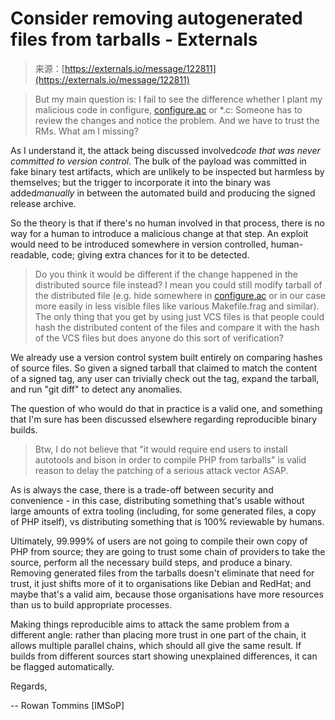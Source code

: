 <!--yml
category: 未分类
date: 2024-05-29 12:48:32
-->

# Consider removing autogenerated files from tarballs - Externals

> 来源：[https://externals.io/message/122811](https://externals.io/message/122811)

> But my main question is: I fail to see the difference whether I plant my
> malicious code in configure, [configure.ac](http://configure.ac) or *.c: Someone has to review
> the changes and notice the problem. And we have to trust the RMs. What
> am I missing?

As I understand it, the attack being discussed involved*code that was never committed to version control*. The bulk of the payload was committed in fake binary test artifacts, which are unlikely to be inspected but harmless by themselves; but the trigger to incorporate it into the binary was added*manually* in between the automated build and producing the signed release archive.

So the theory is that if there's no human involved in that process, there is no way for a human to introduce a malicious change at that step. An exploit would need to be introduced somewhere in version controlled, human-readable, code; giving extra chances for it to be detected.

> Do you think it would be different if the change happened in the
> distributed source file instead? I mean you could still modify tarball
> of the distributed file (e.g. hide somewhere in [configure.ac](http://configure.ac) or in our
> case more easily in less visible files like various Makefile.frag and
> similar). The only thing that you get by using just VCS files is that
> people could hash the distributed content of the files and compare it
> with the hash of the VCS files but does anyone do this sort of
> verification?

We already use a version control system built entirely on comparing hashes of source files. So given a signed tarball that claimed to match the content of a signed tag, any user can trivially check out the tag, expand the tarball, and run "git diff" to detect any anomalies.

The question of who would do that in practice is a valid one, and something that I'm sure has been discussed elsewhere regarding reproducible binary builds.

> Btw, I do not believe that "it would require end users to install
> autotools and bison in order to compile PHP from tarballs" is valid
> reason to delay the patching of a serious attack vector ASAP.

As is always the case, there is a trade-off between security and
convenience - in this case, distributing something that's usable without
large amounts of extra tooling (including, for some generated files, a
copy of PHP itself), vs distributing something that is 100% reviewable
by humans.

Ultimately, 99.999% of users are not going to compile their own copy of
PHP from source; they are going to trust some chain of providers to take
the source, perform all the necessary build steps, and produce a binary.
Removing generated files from the tarballs doesn't eliminate that need
for trust, it just shifts more of it to organisations like Debian and
RedHat; and maybe that's a valid aim, because those organisations have
more resources than us to build appropriate processes.

Making things reproducible aims to attack the same problem from a
different angle: rather than placing more trust in one part of the
chain, it allows multiple parallel chains, which should all give the
same result. If builds from different sources start showing unexplained
differences, it can be flagged automatically.

Regards,

--
Rowan Tommins
[IMSoP]